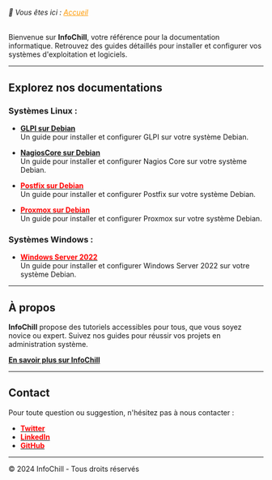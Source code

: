 <link rel="stylesheet" type="text/css" href="/assets/css/purple-theme.css">

###### 📂 Vous êtes ici :  <a href="index.md" style="color: #ff9900; text-decoration: underline;">Accueil</a>


Bienvenue sur **InfoChill**, votre référence pour la documentation informatique. Retrouvez des guides détaillés pour installer et configurer vos systèmes d'exploitation et logiciels.

---

## Explorez nos documentations

### Systèmes Linux :
-  **[GLPI sur Debian](linux/glpi-debian/index.md)**  
  Un guide pour installer et configurer GLPI sur votre système Debian.
  
-  **[NagiosCore sur Debian](linux/nagioscore-debian/index.md)**  
  Un guide pour installer et configurer Nagios Core sur votre système Debian.

-  **[<font color="red">Postfix sur Debian</font>](linux/postfix-debian/index.md)**  
  Un guide pour installer et configurer Postfix sur votre système Debian.

-  **[<font color="red">Proxmox sur Debian</font>](linux/proxmox-debian/index.md)**  
  Un guide pour installer et configurer Proxmox sur votre système Debian.

### Systèmes Windows :
-  **[<font color="red">Windows Server 2022</font>](windows/winserv2022/index.md)**  
Un guide pour installer et configurer Windows Server 2022 sur votre système Debian.

---

## À propos

**InfoChill** propose des tutoriels accessibles pour tous, que vous soyez novice ou expert. Suivez nos guides pour réussir vos projets en administration système.

**[En savoir plus sur InfoChill](/assets/images/trump.png)**

---

## Contact

Pour toute question ou suggestion, n'hésitez pas à nous contacter :
- **[<font color="red">Twitter</font>]()**
- **[<font color="red">LinkedIn</font>]()**
- **[<font color="red">GitHub</font>]()**

---

&copy; 2024 InfoChill - Tous droits réservés
